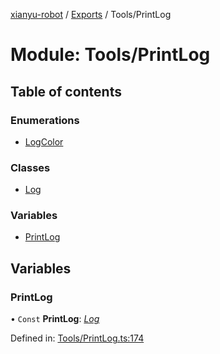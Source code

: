 [xianyu-robot](../README.md) / [Exports](../modules.md) / Tools/PrintLog

# Module: Tools/PrintLog

## Table of contents

### Enumerations

- [LogColor](../enums/tools_printlog.logcolor.md)

### Classes

- [Log](../classes/tools_printlog.log.md)

### Variables

- [PrintLog](tools_printlog.md#printlog)

## Variables

### PrintLog

• `Const` **PrintLog**: [*Log*](../classes/tools_printlog.log.md)

Defined in: [Tools/PrintLog.ts:174](https://github.com/blacktunes/xianyu-robot/blob/2c773a6/src/Tools/PrintLog.ts#L174)
